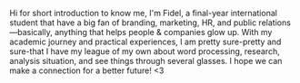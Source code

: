 Hi for short introduction to know me, I'm Fidel, a final-year international student that have a big fan of branding, marketing, HR, and public relations—basically, anything that helps people & companies glow up. With my academic journey and practical experiences, I am pretty sure-pretty and sure-that I have my league of my own about word processing, research, analysis situation, and see things through several glasses. I hope we can make a connection for a better future! <3
